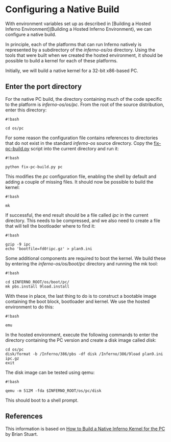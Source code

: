# Configuring a Native Build

With environment variables set up as described in
[Building a Hosted Inferno Environment](Building a Hosted Inferno Environment),
we can configure a native build.

In principle, each of the platforms that can run Inferno natively is
represented by a subdirectory of the *inferno-os/os* directory. Using the tools
that were built when we created the hosted environment, it should be possible
to build a kernel for each of these platforms.

Initially, we will build a native kernel for a 32-bit x86-based PC.

## Enter the port directory

For the native PC build, the directory containing much of the code specific to
the platform is *inferno-os/os/pc*. From the root of the source distribution,
enter this directory:
```
#!bash

cd os/pc
```

For some reason the configuration file contains references to directories that
do not exist in the standard *inferno-os* source directory. Copy the
[fix-pc-build.py](tools/fix-pc-build.py) script into the current directory and run
it:
```
#!bash

python fix-pc-build.py pc
```

This modifies the *pc* configuration file, enabling the shell by default and
adding a couple of missing files. It should now be possible to build the kernel:
```
#!bash

mk
```

If successful, the end result should be a file called *ipc* in the current
directory. This needs to be compressed, and we also need to create a file that
will tell the bootloader where to find it:

```
#!bash

gzip -9 ipc
echo 'bootfile=fd0!ipc.gz' > plan9.ini
```

Some additional components are required to boot the kernel. We build these by
entering the *inferno-os/os/boot/pc* directory and running the mk tool:

```
#!bash

cd $INFERNO_ROOT/os/boot/pc/
mk pbs.install 9load.install
```

With these in place, the last thing to do is to construct a bootable image
containing the boot block, bootloader and kernel. We use the hosted environment
to do this:
```
#!bash

emu
```

In the hosted environment, execute the following commands to enter the
directory containing the PC version and create a disk image called *disk*:
```
cd os/pc
disk/format -b /Inferno/386/pbs -df disk /Inferno/386/9load plan9.ini ipc.gz
exit
```

The disk image can be tested using qemu:
```
#!bash

qemu -m 512M -fda $INFERNO_ROOT/os/pc/disk
```

This should boot to a shell prompt.

## References

This information is based on [How to Build a Native Inferno Kernel for the PC](http://umdrive.memphis.edu/blstuart/htdocs/inf_native.html) by Brian Stuart.
